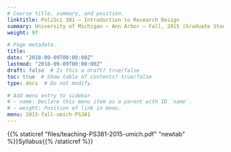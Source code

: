 ```yaml
---
# Course title, summary, and position.
linktitle: PoliSci 381 – Introduction to Research Design
summary: University of Michigan – Ann Arbor – Fall, 2015 (Graduate Student Instructor)
weight: 97

# Page metadata.
title: 
date: "2018-09-09T00:00:00Z"
lastmod: "2018-09-09T00:00:00Z"
draft: false  # Is this a draft? true/false
toc: true  # Show table of contents? true/false
type: docs  # Do not modify.

# Add menu entry to sidebar.
# - name: Declare this menu item as a parent with ID `name`.
# - weight: Position of link in menu.
menu: 2015-fall-umich-PS381
---
```



{{% staticref "files/teaching-PS381-2015-umich.pdf" "newtab" %}}Syllabus{{% /staticref %}}

